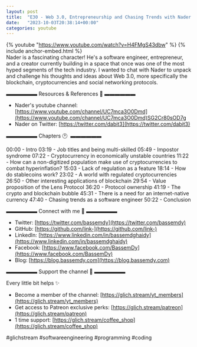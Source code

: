 ```yaml
---
layout: post
title:  "E30 - Web 3.0, Entrepreneurship and Chasing Trends with Nader Dabit"
date:   "2023-10-03T20:38:14+00:00"
categories: youtube
---
```

{% youtube  "https://www.youtube.com/watch?v=H4FMgS43dbw" %}
{% include anchor-embed.html %}
<br />
Nader is a fascinating character! He's a software engineer, entrepreneur, and a creator currently building in a space that once was one of the most hyped segments of the tech industry. I wanted to chat with Nader to unpack and challenge his thoughts and ideas about Web 3.0, more specifically the blockchain, cryptocurrencies and social networking protocols.

▬▬▬▬▬▬ Resources &amp; References 📕 ▬▬▬▬▬▬

- Nader's youtube channel: [https://www.youtube.com/channel/UC7mca3O0Dmd](https://www.youtube.com/channel/UC7mca3O0Dmd)SG2Cr80sOD7g
- Nader on Twitter: [https://twitter.com/dabit3](https://twitter.com/dabit3)

▬▬▬▬▬▬ Chapters 🕐  ▬▬▬▬▬▬

00:00 - Intro
03:19 - Job titles and being multi-skilled
05:49 - Impostor syndrome
07:22 - Cryptocurrency in economically unstable countries
11:22 - How can a non-digitized population make use of cryptocurrencies to combat hyperinflation?
15:03 - Lack of regulation as a feature
18:14 - How do stablecoins work?
23:02 - A world with regulated cryptocurrencies
26:50 - Other interesting applications of blockchain
29:54 - Value proposition of the Lens Protocol
36:20 - Protocol ownership
41:19 - The crypto and blockchain bubble
45:31 - There is a need for an internet-native currency
47:40 - Chasing trends as a software engineer
50:22 - Conclusion

▬▬▬▬▬▬ Connect with me 👋 ▬▬▬▬▬▬

- Twitter: [https://twitter.com/bassemdy](https://twitter.com/bassemdy)
- GitHub: [https://github.com/link-](https://github.com/link-)
- LinkedIn: [https://www.linkedin.com/in/bassemdghaidy](https://www.linkedin.com/in/bassemdghaidy)
- Facebook: [https://www.facebook.com/BassemDy](https://www.facebook.com/BassemDy)
- Blog: [https://blog.bassemdy.com](https://blog.bassemdy.com)

▬▬▬▬▬▬ Support the channel 💜 ▬▬▬▬▬▬

Every little bit helps ✨
- Become a member of the channel: [https://glich.stream/yt_members](https://glich.stream/yt_members)
- Get access to Patreon exclusive perks: [https://glich.stream/patreon](https://glich.stream/patreon)
- 1 time support: [https://glich.stream/coffee_shop](https://glich.stream/coffee_shop)

#glichstream #softwareengineering #programming #coding
